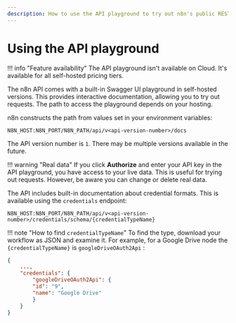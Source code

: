 ```yaml
---
description: How to use the API playground to try out n8n's public REST API.
---
```


# Using the API playground

!!! info "Feature availability"
	The API playground isn't available on Cloud. It's available for all self-hosted pricing tiers.

The n8n API comes with a built-in Swagger UI playground in self-hosted versions. This provides interactive documentation, allowing you to try out requests. The path to access the playground depends on your hosting.

n8n constructs the path from values set in your environment variables:

```shell
N8N_HOST:N8N_PORT/N8N_PATH/api/v<api-version-number>/docs
```

The API version number is `1`. There may be multiple versions available in the future.

!!! warning "Real data"
    If you click **Authorize** and enter your API key in the API playground, you have access to your live data. This is useful for trying out requests. However, be aware you can change or delete real data.

The API includes built-in documentation about credential formats. This is available using the `credentials` endpoint:

```shell
N8N_HOST:N8N_PORT/N8N_PATH/api/v<api-version-number>/credentials/schema/{credentialTypeName}
```

!!! note "How to find `credentialTypeName`"
    To find the type, download your workflow as JSON and examine it. For example, for a Google Drive node the `{credentialTypeName}` is `googleDriveOAuth2Api` :
```json
{
    ...,
    "credentials": {
        "googleDriveOAuth2Api": {
        "id": "9",
        "name": "Google Drive"
        }
    }
}
``` 
